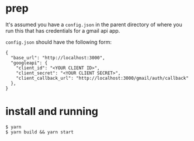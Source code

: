 # prep

It's assumed you have a `config.json` in the parent directory of where you run
this that has credentials for a gmail api app.

`config.json` should have the following form:
```
{
  "base_url": "http://localhost:3000",
  "googleapi": {
    "client_id": "<YOUR CLIENT ID>",
    "client_secret": "<YOUR CLIENT SECRET>",
    "client_callback_url": "http://localhost:3000/gmail/auth/callback"
  },
}
```

# install and running

```
$ yarn
$ yarn build && yarn start
```
